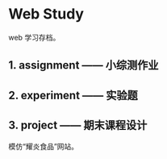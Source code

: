 # Web Study

web 学习存档。

## 1. assignment —— 小综测作业

## 2. experiment —— 实验题

## 3. project —— 期末课程设计

模仿“耀炎食品”网站。
